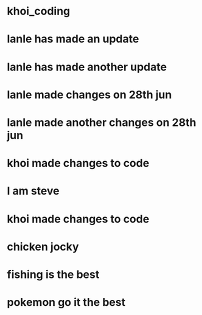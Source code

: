 # khoi_coding

# lanle has made an update

# lanle has made another update

# lanle made changes on 28th jun

# lanle made another changes on 28th jun

# khoi made changes to code

# I am steve

# khoi made changes to code

# chicken jocky

# fishing is the best

# pokemon go it the best

